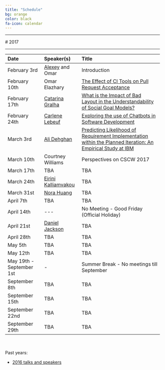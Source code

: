 ```yaml
---
title: "Schedule"
bg: orange
color: black
fa-icon: calendar
---
```


<hr>
# 2017
<hr>

| Date | Speaker(s) | Title |
|:---------|:-----------|:---------|
| February 3rd  | [Alexey](http://alexeyza.com/) and Omar | Introduction |
| February 10th | Omar Elazhary | [The Effect of CI Tools on Pull Request Acceptance](/slides/OmarElazhary_CI_and_Contributions.pdf) |
| February 17th | [Catarina Gralha](http://microlina.github.io/) | [What is the Impact of Bad Layout in the Understandability of Social Goal Models?](/slides/CatarinaGralha_LayoutUnderstandability.pdf) |
| February 24th | [Carlene Lebeuf](http://clebeuf.com/) | [Exploring the use of Chatbots in Software Development](/slides/CarleneLebeuf_BotsFrictionPoints.pdf) |
| March 3rd | [Ali Dehghan](http://thesegalgroup.org/people/ali-dehghan/) | [Predicting Likelihood of Requirement Implementation within the Planned Iteration: An Empirical Study at IBM](/slides/AliDehghan_PredictingRequirementImplementation.pdf) |
| March 10th | Courtney Williams | Perspectives on CSCW 2017 |
| March 17th | TBA | TBA |
| March 24th | [Eirini Kalliamvakou](http://thesegalgroup.org/people/eirini-kalliamvakou/) | TBA |
| March 31st | [Nora Huang](http://norahuang.github.io/) | TBA |
| April 7th | TBA | TBA |
| April 14th | --- | No Meeting - Good Friday (Official Holiday) |
| April 21st | [Daniel Jackson](http://people.csail.mit.edu/dnj/) | TBA |
| April 28th | TBA | TBA|
| May 5th | TBA | TBA |
| May 12th | TBA | TBA |
| May 19th - September 1st  | - | Summer Break - No meetings till September |
| September 8th | TBA | TBA |
| September 15th | TBA | TBA |
| September 22nd | TBA | TBA |
| September 29th | TBA | TBA |

<br><br>
Past years:

- [2016 talks and speakers](/2016)
